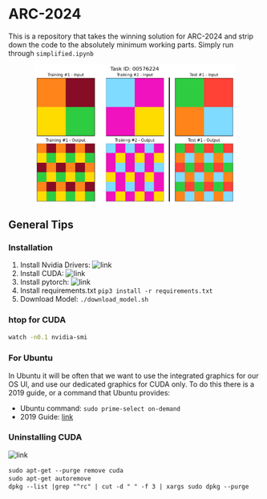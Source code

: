 # ARC-2024
This is a repository that takes the winning solution for ARC-2024 and strip down the code to the absolutely minimum working parts. Simply run through `simplified.ipynb`

<img src="src/image.png" width="400" style="display:block; margin: 0 auto;">

## General Tips

### Installation
1. Install Nvidia Drivers: ![link](https://www.cherryservers.com/blog/install-cuda-ubuntu)
2. Install CUDA: ![link](https://developer.nvidia.com/cuda-downloads?target_os=Linux&target_arch=x86_64&Distribution=Ubuntu&target_version=24.04&target_type=runfile_local)
3. Install pytorch: ![link](https://pytorch.org/get-started/locally/)
4. Install requirements.txt `pip3 install -r requirements.txt`
4. Download Model: `./download_model.sh`

### htop for CUDA
```bash
watch -n0.1 nvidia-smi
```

### For Ubuntu
In Ubuntu it will be often that we want to use the integrated graphics for our OS UI, and use our dedicated graphics for CUDA only. To do this there is a 2019 guide, or a command that Ubuntu provides:

- Ubuntu command: `sudo prime-select on-demand`
- 2019 Guide: [link](https://gist.github.com/alexlee-gk/76a409f62a53883971a18a11af93241b)

### Uninstalling CUDA
![link](https://stackoverflow.com/questions/50213021/best-practice-for-upgrading-cuda-and-cudnn-for-tensorflow)
```
sudo apt-get --purge remove cuda
sudo apt-get autoremove
dpkg --list |grep "^rc" | cut -d " " -f 3 | xargs sudo dpkg --purge
```
